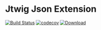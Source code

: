 # Jtwig Json Extension

[![Build Status](https://travis-ci.org/jtwig/jtwig-json-extension.svg)](https://travis-ci.org/jtwig/jtwig-json-extension)
[![codecov](https://codecov.io/gh/jtwig/jtwig-json-extension/branch/master/graph/badge.svg)](https://codecov.io/gh/jtwig/jtwig-json-extension)
[![Download](https://api.bintray.com/packages/jtwig/maven/jtwig-json-extension/images/download.svg) ](https://bintray.com/jtwig/maven/jtwig-json-extension/_latestVersion)
